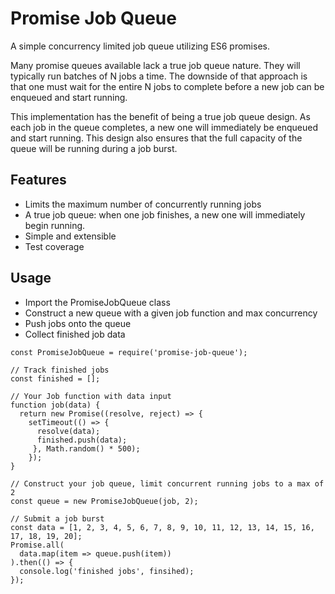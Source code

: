 # Promise Job Queue
A simple concurrency limited job queue utilizing ES6 promises.

Many promise queues available lack a true job queue nature.  They will typically run batches of N jobs a time.  The downside of that approach is that one must wait for the entire N jobs to complete before a new job can be enqueued and start running.

This implementation has the benefit of being a true job queue design.  As each job in the queue completes, a new one will immediately be enqueued and start running.  This design also ensures that the full capacity of the queue will be running during a job burst.

## Features
* Limits the maximum number of concurrently running jobs
* A true job queue: when one job finishes, a new one will immediately begin running.
* Simple and extensible
* Test coverage

## Usage

* Import the PromiseJobQueue class
* Construct a new queue with a given job function and max concurrency
* Push jobs onto the queue
* Collect finished job data

```
const PromiseJobQueue = require('promise-job-queue');

// Track finished jobs
const finished = [];

// Your Job function with data input
function job(data) {
  return new Promise((resolve, reject) => {
    setTimeout(() => {
      resolve(data);
      finished.push(data);
     }, Math.random() * 500);
    });
}

// Construct your job queue, limit concurrent running jobs to a max of 2
const queue = new PromiseJobQueue(job, 2);

// Submit a job burst
const data = [1, 2, 3, 4, 5, 6, 7, 8, 9, 10, 11, 12, 13, 14, 15, 16, 17, 18, 19, 20];
Promise.all(
  data.map(item => queue.push(item))
).then(() => {
  console.log('finished jobs', finsihed);
});
```
